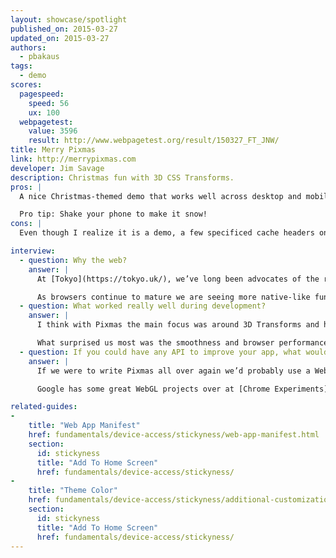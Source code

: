 ```yaml
---
layout: showcase/spotlight
published_on: 2015-03-27
updated_on: 2015-03-27
authors:
  - pbakaus
tags: 
  - demo
scores:
  pagespeed:
    speed: 56
    ux: 100
  webpagetest:
    value: 3596
    result: http://www.webpagetest.org/result/150327_FT_JNW/
title: Merry Pixmas
link: http://merrypixmas.com
developer: Jim Savage
description: Christmas fun with 3D CSS Transforms.
pros: |
  A nice Christmas-themed demo that works well across desktop and mobile. It even comes with brand new theme color support, and a Web manifest for a home screen experience that launches full screen.

  Pro tip: Shake your phone to make it snow!
cons: |
  Even though I realize it is a demo, a few specificed cache headers on assets and non-render-blocking JavaScript could have improved the perceived load time quite a bit.

interview:
  - question: Why the web?
    answer: |
      At [Tokyo](https://tokyo.uk/), we’ve long been advocates of the responsive and mobile web, rather than native for the sake of it. Pixmas was a result of HTML5 & CSS3 experimentation during down time in-between projects. We are always trying out new things to keep our knowledge current; so naturally, for our team of front-end developers, any research would have been web focused as opposed to a native platform.

      As browsers continue to mature we are seeing more native-like functionality; functions that were only ever available through native development such as geolocation, camera access, local database storage etc which all contribute to an overall native-like experience for the user but with the benefits of cross-platform and fast iteration development. Of course native development still has its advantages and when tackling a new project, a lot of consideration is taken for both web & native options. It probably sounds obvious, but for our clients, it’s important we recommend the best platform for the job, rather than shoehorn every project into whichever we prefer to code for.
  - question: What worked really well during development?
    answer: |
      I think with Pixmas the main focus was around 3D Transforms and how far we could really push CSS, so the pixelated illustrative style worked really well in the browser, and as any front-end developer will tell you a browser's natural behaviour is square friendly! So basing the overall style and 3D math around square based problems worked really well. Building a cube with 3D transforms & HTML is much easier than any other primitive shape. However the interaction and animations took us a little trial and error to smooth out.

      What surprised us most was the smoothness and browser performance of the 3D on mobile platforms, particularly in the lesser known Android devices. 
  - question: If you could have any API to improve your app, what would it be?
    answer: |
      If we were to write Pixmas all over again we’d probably use a WebGL based API. While it was fun manipulating HTML DOM elements in 3D via CSS, the real power for web based 3D has to be a dedicated hardware-accelerated technology like WebGL. CSS 3D is fine for basic webpage effects and transitions but we definitely hit a limitation in browser performance when coding Pixmas.

      Google has some great WebGL projects over at [Chrome Experiments](https://www.chromeexperiments.com/webgl).

related-guides:
-
    title: "Web App Manifest"
    href: fundamentals/device-access/stickyness/web-app-manifest.html
    section:
      id: stickyness
      title: "Add To Home Screen"
      href: fundamentals/device-access/stickyness/
-
    title: "Theme Color"
    href: fundamentals/device-access/stickyness/additional-customizations.html
    section:
      id: stickyness
      title: "Add To Home Screen"
      href: fundamentals/device-access/stickyness/
---
```

